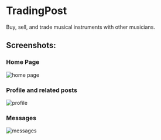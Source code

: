 # TradingPost
Buy, sell, and trade musical instruments with other musicians.

## Screenshots:
### Home Page
![home page](http://i.imgur.com/bBCCcD7.png "Home Page")

### Profile and related posts
![profile](http://i.imgur.com/TtJWSmC.png "Profile and related posts")

### Messages
![messages](http://i.imgur.com/SZ0PUHG.png "Messages")
